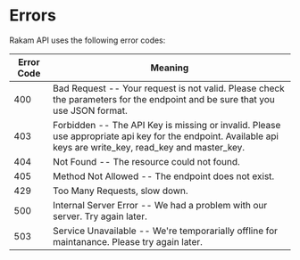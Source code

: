 # Errors

Rakam API uses the following error codes:


Error Code | Meaning
---------- | -------
400 | Bad Request -- Your request is not valid. Please check the parameters for the endpoint and be sure that you use JSON format.
403 | Forbidden -- The API Key is missing or invalid. Please use appropriate api key for the endpoint. Available api keys are write_key, read_key and master_key.
404 | Not Found -- The resource could not found.
405 | Method Not Allowed -- The endpoint does not exist.
429 | Too Many Requests, slow down.
500 | Internal Server Error -- We had a problem with our server. Try again later.
503 | Service Unavailable -- We're temporarially offline for maintanance. Please try again later.

